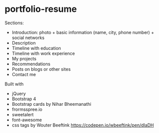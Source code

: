 # portfolio-resume

Sections:

* Introduction: photo + basic information (name, city, phone number) + social networks
* Description
* Timeline with education
* Timeline with work experience
* My projects
* Recommendations
* Posts on blogs or other sites
* Contact me

Built with

* jQuery
* Bootstrap 4
* Bootstrap cards by Nihar Bheemanathi
* frormsspree.io
* sweetalert
* font-awesome
* css tags by Wouter Beeftink https://codepen.io/wbeeftink/pen/dIaDH

